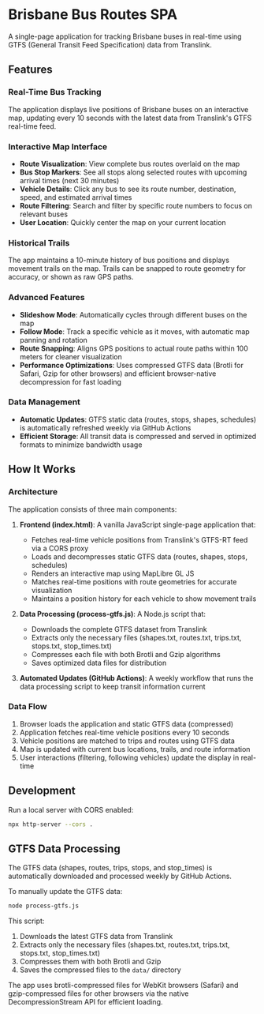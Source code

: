 # Brisbane Bus Routes SPA

A single-page application for tracking Brisbane buses in real-time using GTFS (General Transit Feed Specification) data from Translink.

## Features

### Real-Time Bus Tracking
The application displays live positions of Brisbane buses on an interactive map, updating every 10 seconds with the latest data from Translink's GTFS real-time feed.

### Interactive Map Interface
- **Route Visualization**: View complete bus routes overlaid on the map
- **Bus Stop Markers**: See all stops along selected routes with upcoming arrival times (next 30 minutes)
- **Vehicle Details**: Click any bus to see its route number, destination, speed, and estimated arrival times
- **Route Filtering**: Search and filter by specific route numbers to focus on relevant buses
- **User Location**: Quickly center the map on your current location

### Historical Trails
The app maintains a 10-minute history of bus positions and displays movement trails on the map. Trails can be snapped to route geometry for accuracy, or shown as raw GPS paths.

### Advanced Features
- **Slideshow Mode**: Automatically cycles through different buses on the map
- **Follow Mode**: Track a specific vehicle as it moves, with automatic map panning and rotation
- **Route Snapping**: Aligns GPS positions to actual route paths within 100 meters for cleaner visualization
- **Performance Optimizations**: Uses compressed GTFS data (Brotli for Safari, Gzip for other browsers) and efficient browser-native decompression for fast loading

### Data Management
- **Automatic Updates**: GTFS static data (routes, stops, shapes, schedules) is automatically refreshed weekly via GitHub Actions
- **Efficient Storage**: All transit data is compressed and served in optimized formats to minimize bandwidth usage

## How It Works

### Architecture

The application consists of three main components:

1. **Frontend (index.html)**: A vanilla JavaScript single-page application that:
   - Fetches real-time vehicle positions from Translink's GTFS-RT feed via a CORS proxy
   - Loads and decompresses static GTFS data (routes, shapes, stops, schedules)
   - Renders an interactive map using MapLibre GL JS
   - Matches real-time positions with route geometries for accurate visualization
   - Maintains a position history for each vehicle to show movement trails

2. **Data Processing (process-gtfs.js)**: A Node.js script that:
   - Downloads the complete GTFS dataset from Translink
   - Extracts only the necessary files (shapes.txt, routes.txt, trips.txt, stops.txt, stop_times.txt)
   - Compresses each file with both Brotli and Gzip algorithms
   - Saves optimized data files for distribution

3. **Automated Updates (GitHub Actions)**: A weekly workflow that runs the data processing script to keep transit information current

### Data Flow

1. Browser loads the application and static GTFS data (compressed)
2. Application fetches real-time vehicle positions every 10 seconds
3. Vehicle positions are matched to trips and routes using GTFS data
4. Map is updated with current bus locations, trails, and route information
5. User interactions (filtering, following vehicles) update the display in real-time

## Development

Run a local server with CORS enabled:

```bash
npx http-server --cors .
```

## GTFS Data Processing

The GTFS data (shapes, routes, trips, stops, and stop_times) is automatically downloaded and processed weekly by GitHub Actions.

To manually update the GTFS data:

```bash
node process-gtfs.js
```

This script:
1. Downloads the latest GTFS data from Translink
2. Extracts only the necessary files (shapes.txt, routes.txt, trips.txt, stops.txt, stop_times.txt)
3. Compresses them with both Brotli and Gzip
4. Saves the compressed files to the `data/` directory

The app uses brotli-compressed files for WebKit browsers (Safari) and gzip-compressed files for other browsers via the native DecompressionStream API for efficient loading.

